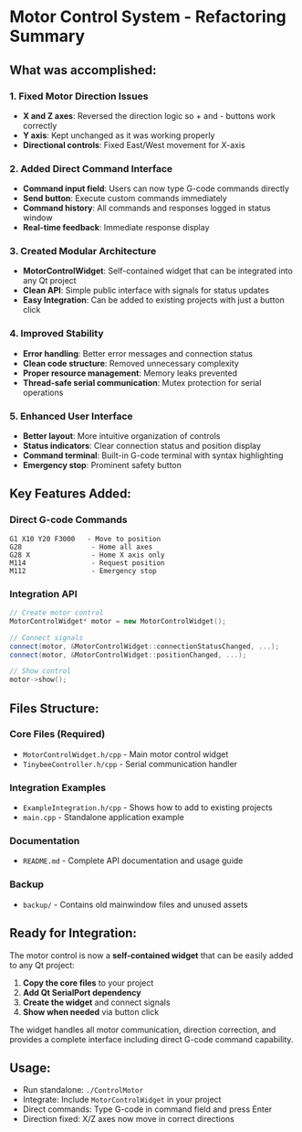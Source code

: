 # Motor Control System - Refactoring Summary

## What was accomplished:

### 1. **Fixed Motor Direction Issues**

- **X and Z axes**: Reversed the direction logic so + and - buttons work correctly
- **Y axis**: Kept unchanged as it was working properly
- **Directional controls**: Fixed East/West movement for X-axis

### 2. **Added Direct Command Interface**

- **Command input field**: Users can now type G-code commands directly
- **Send button**: Execute custom commands immediately
- **Command history**: All commands and responses logged in status window
- **Real-time feedback**: Immediate response display

### 3. **Created Modular Architecture**

- **MotorControlWidget**: Self-contained widget that can be integrated into any Qt project
- **Clean API**: Simple public interface with signals for status updates
- **Easy Integration**: Can be added to existing projects with just a button click

### 4. **Improved Stability**

- **Error handling**: Better error messages and connection status
- **Clean code structure**: Removed unnecessary complexity
- **Proper resource management**: Memory leaks prevented
- **Thread-safe serial communication**: Mutex protection for serial operations

### 5. **Enhanced User Interface**

- **Better layout**: More intuitive organization of controls
- **Status indicators**: Clear connection status and position display
- **Command terminal**: Built-in G-code terminal with syntax highlighting
- **Emergency stop**: Prominent safety button

## Key Features Added:

### Direct G-code Commands

```
G1 X10 Y20 F3000   - Move to position
G28                 - Home all axes
G28 X               - Home X axis only
M114                - Request position
M112                - Emergency stop
```

### Integration API

```cpp
// Create motor control
MotorControlWidget* motor = new MotorControlWidget();

// Connect signals
connect(motor, &MotorControlWidget::connectionStatusChanged, ...);
connect(motor, &MotorControlWidget::positionChanged, ...);

// Show control
motor->show();
```

## Files Structure:

### Core Files (Required)

- `MotorControlWidget.h/cpp` - Main motor control widget
- `TinybeeController.h/cpp` - Serial communication handler

### Integration Examples

- `ExampleIntegration.h/cpp` - Shows how to add to existing projects
- `main.cpp` - Standalone application example

### Documentation

- `README.md` - Complete API documentation and usage guide

### Backup

- `backup/` - Contains old mainwindow files and unused assets

## Ready for Integration:

The motor control is now a **self-contained widget** that can be easily added to any Qt project:

1. **Copy the core files** to your project
2. **Add Qt SerialPort dependency**
3. **Create the widget** and connect signals
4. **Show when needed** via button click

The widget handles all motor communication, direction correction, and provides a complete interface including direct G-code command capability.

## Usage:

- Run standalone: `./ControlMotor`
- Integrate: Include `MotorControlWidget` in your project
- Direct commands: Type G-code in command field and press Enter
- Direction fixed: X/Z axes now move in correct directions
